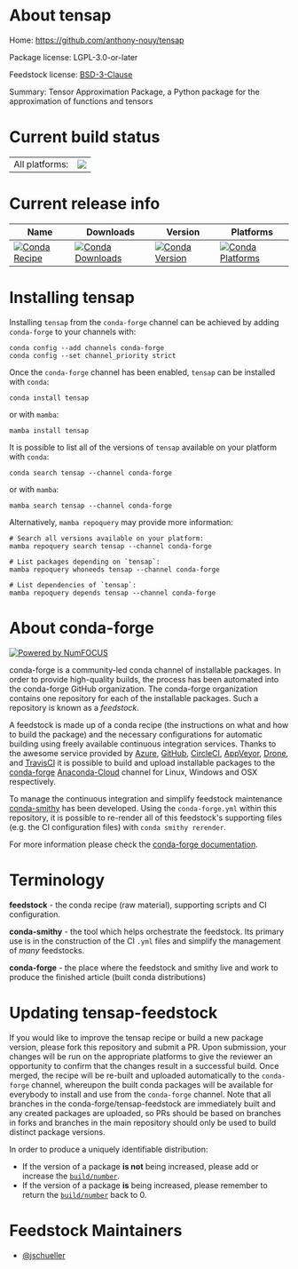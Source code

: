 About tensap
============

Home: https://github.com/anthony-nouy/tensap

Package license: LGPL-3.0-or-later

Feedstock license: [BSD-3-Clause](https://github.com/conda-forge/tensap-feedstock/blob/main/LICENSE.txt)

Summary: Tensor Approximation Package, a Python package for the approximation of functions and tensors

Current build status
====================


<table><tr><td>All platforms:</td>
    <td>
      <a href="https://dev.azure.com/conda-forge/feedstock-builds/_build/latest?definitionId=12447&branchName=main">
        <img src="https://dev.azure.com/conda-forge/feedstock-builds/_apis/build/status/tensap-feedstock?branchName=main">
      </a>
    </td>
  </tr>
</table>

Current release info
====================

| Name | Downloads | Version | Platforms |
| --- | --- | --- | --- |
| [![Conda Recipe](https://img.shields.io/badge/recipe-tensap-green.svg)](https://anaconda.org/conda-forge/tensap) | [![Conda Downloads](https://img.shields.io/conda/dn/conda-forge/tensap.svg)](https://anaconda.org/conda-forge/tensap) | [![Conda Version](https://img.shields.io/conda/vn/conda-forge/tensap.svg)](https://anaconda.org/conda-forge/tensap) | [![Conda Platforms](https://img.shields.io/conda/pn/conda-forge/tensap.svg)](https://anaconda.org/conda-forge/tensap) |

Installing tensap
=================

Installing `tensap` from the `conda-forge` channel can be achieved by adding `conda-forge` to your channels with:

```
conda config --add channels conda-forge
conda config --set channel_priority strict
```

Once the `conda-forge` channel has been enabled, `tensap` can be installed with `conda`:

```
conda install tensap
```

or with `mamba`:

```
mamba install tensap
```

It is possible to list all of the versions of `tensap` available on your platform with `conda`:

```
conda search tensap --channel conda-forge
```

or with `mamba`:

```
mamba search tensap --channel conda-forge
```

Alternatively, `mamba repoquery` may provide more information:

```
# Search all versions available on your platform:
mamba repoquery search tensap --channel conda-forge

# List packages depending on `tensap`:
mamba repoquery whoneeds tensap --channel conda-forge

# List dependencies of `tensap`:
mamba repoquery depends tensap --channel conda-forge
```


About conda-forge
=================

[![Powered by
NumFOCUS](https://img.shields.io/badge/powered%20by-NumFOCUS-orange.svg?style=flat&colorA=E1523D&colorB=007D8A)](https://numfocus.org)

conda-forge is a community-led conda channel of installable packages.
In order to provide high-quality builds, the process has been automated into the
conda-forge GitHub organization. The conda-forge organization contains one repository
for each of the installable packages. Such a repository is known as a *feedstock*.

A feedstock is made up of a conda recipe (the instructions on what and how to build
the package) and the necessary configurations for automatic building using freely
available continuous integration services. Thanks to the awesome service provided by
[Azure](https://azure.microsoft.com/en-us/services/devops/), [GitHub](https://github.com/),
[CircleCI](https://circleci.com/), [AppVeyor](https://www.appveyor.com/),
[Drone](https://cloud.drone.io/welcome), and [TravisCI](https://travis-ci.com/)
it is possible to build and upload installable packages to the
[conda-forge](https://anaconda.org/conda-forge) [Anaconda-Cloud](https://anaconda.org/)
channel for Linux, Windows and OSX respectively.

To manage the continuous integration and simplify feedstock maintenance
[conda-smithy](https://github.com/conda-forge/conda-smithy) has been developed.
Using the ``conda-forge.yml`` within this repository, it is possible to re-render all of
this feedstock's supporting files (e.g. the CI configuration files) with ``conda smithy rerender``.

For more information please check the [conda-forge documentation](https://conda-forge.org/docs/).

Terminology
===========

**feedstock** - the conda recipe (raw material), supporting scripts and CI configuration.

**conda-smithy** - the tool which helps orchestrate the feedstock.
                   Its primary use is in the construction of the CI ``.yml`` files
                   and simplify the management of *many* feedstocks.

**conda-forge** - the place where the feedstock and smithy live and work to
                  produce the finished article (built conda distributions)


Updating tensap-feedstock
=========================

If you would like to improve the tensap recipe or build a new
package version, please fork this repository and submit a PR. Upon submission,
your changes will be run on the appropriate platforms to give the reviewer an
opportunity to confirm that the changes result in a successful build. Once
merged, the recipe will be re-built and uploaded automatically to the
`conda-forge` channel, whereupon the built conda packages will be available for
everybody to install and use from the `conda-forge` channel.
Note that all branches in the conda-forge/tensap-feedstock are
immediately built and any created packages are uploaded, so PRs should be based
on branches in forks and branches in the main repository should only be used to
build distinct package versions.

In order to produce a uniquely identifiable distribution:
 * If the version of a package **is not** being increased, please add or increase
   the [``build/number``](https://docs.conda.io/projects/conda-build/en/latest/resources/define-metadata.html#build-number-and-string).
 * If the version of a package **is** being increased, please remember to return
   the [``build/number``](https://docs.conda.io/projects/conda-build/en/latest/resources/define-metadata.html#build-number-and-string)
   back to 0.

Feedstock Maintainers
=====================

* [@jschueller](https://github.com/jschueller/)


